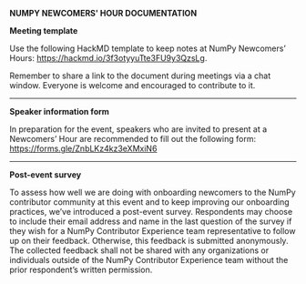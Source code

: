 **NUMPY NEWCOMERS' HOUR DOCUMENTATION**

**Meeting template**

Use the following HackMD template to keep notes at NumPy Newcomers’ Hours: https://hackmd.io/3f3otyyuTte3FU9y3QzsLg.

Remember to share a link to the document during meetings via a chat window. Everyone is welcome and encouraged to contribute to it.


***

**Speaker information form**

In preparation for the event, speakers who are invited to present at a Newcomers’ Hour are recommended to fill out the 
following form: https://forms.gle/ZnbLKz4kz3eXMxiN6


***

**Post-event survey**

To assess how well we are doing with onboarding newcomers to the NumPy contributor community at this event and to keep improving our onboarding practices, we’ve introduced a post-event survey. 
Respondents may choose to include their email address and name in the last question of the survey if they wish for a NumPy Contributor Experience team representative to follow up on their feedback. Otherwise, this feedback is submitted anonymously. The collected feedback shall not be shared with any organizations or individuals outside of the NumPy Contributor Experience team without the prior respondent’s written permission.  

